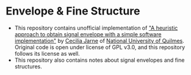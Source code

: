 # Envelope & Fine Structure
- This repository contains unofficial implementation of ["A heuristic approach to obtain signal envelope with a simple software implementation"](https://arxiv.org/abs/1703.06812) by [Cecilia Jarne](https://github.com/katejarne) of [National University of Quilmes](http://www.unq.edu.ar/secciones/15-ciencia-y-tecnolog%C3%ADa/). Original code is open under license of GPL v3.0, and this repository follows its license as well.
- This repository also contains notes about signal envelopes and fine structures.

